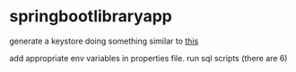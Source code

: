 # springbootlibraryapp

generate a keystore doing something similar to [this](https://github.com/darbyluv2code/fullstack-react-and-springboot/blob/68f0ceb94e1587049dc94ca02ca9dfbafa6b269b/bonus-content/keytool-steps.md) 

add appropriate env variables in properties file.  run sql scripts (there are 6)
